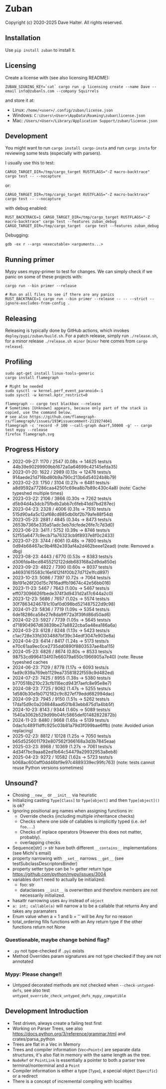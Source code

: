 # Zuban

Copyright (c) 2020-2025 Dave Halter. All rights reserved.


## Installation

Use `pip install zuban` to install it.


## Licensing

Create a license with (see also licensing README):

```
ZUBAN_SIGNING_KEY=`cat` cargo run -p licensing create --name Dave --email info@zubanls.com --company Squirrels
```

and store it at:

- Linux: `/home/<user>/.config/zuban/license.json`
- Windows: `C:\Users\<User>\AppData\Roaming\zuban\license.json`
- Mac: `/Users/<User>/Library/Application Support/zuban/license.json`

## Development

You might want to run `cargo install cargo-insta` and run `cargo insta` for
reviewing some tests (especially with parsers).

I usually use this to test:

    CARGO_TARGET_DIR=/tmp/cargo_target RUSTFLAGS="-Z macro-backtrace" cargo test -- --nocapture

or:

    CARGO_TARGET_DIR=/tmp/cargo_target RUSTFLAGS="-Z macro-backtrace" cargo test -- --nocapture

with debug enabled:

    RUST_BACKTRACE=1 CARGO_TARGET_DIR=/tmp/cargo_target RUSTFLAGS="-Z macro-backtrace" cargo test --features zuban_debug
    CARGO_TARGET_DIR=/tmp/cargo_target  cargo test --features zuban_debug

Debugging:

    gdb -ex r --args <executable> <arguments...>

## Running primer

Mypy uses mypy-primer to test for changes. We can simply check if we panic on
some of these projects with:

    cargo run --bin primer --release

    # Run on all files to see if there are any panics
    RUST_BACKTRACE=1 cargo run --bin primer --release -- -- --strict --ignore-excludes-from-config .

## Releasing

Releasing is typically done by GitHub actions, which invokes `deploy/pypi/zuban/build.sh`.
For a patch release, simply run `./release.sh`, for a minor release `./release.sh minor` (`minor` here comes from `cargo release`).


## Profiling

    sudo apt-get install linux-tools-generic
    cargo install flamegraph

    # Might be needed
    sudo sysctl -w kernel.perf_event_paranoid=-1
    sudo sysctl -w kernel.kptr_restrict=0

    flamegraph -- cargo test blackbox --release
    # Sometimes [Unknown] appears, because only part of the stack is copied, use the command below.
    # see also https://github.com/flamegraph-rs/flamegraph/issues/193#issuecomment-2119274041
    flamegraph -c 'record -F 100 --call-graph dwarf,50000 -g' -- cargo test mypy --release
    firefox flamegraph.svg

## Progress History

- 2022-09-27:  1170 /  2547 (0.08s -> 14625 tests/s 44b39e90299909bb1672a0a64699c42145efda35)
- 2023-01-20:  1622 /  2989 (0.13s -> 12476 tests/s 914aede21d716bd80b9a790c213b6d54024b8b79)
- 2023-02-23:  1750 /  3104 (0.27s ->  6481 tests/s a8d9592a77286caa42501c69ea8b7b89c430c4a8) (note: Cache typeshed multiple times)
- 2023-03-22:  2106 /  3866 (0.30s ->  7262 tests/s d5b94d4a3dcb75fbdb2abb7c6feb41dd7bd287ec)
- 2023-04-23:  2328 /  4006 (0.31s ->  7510 tests/s 515d90a4a5c12af68cd885db0bf2b79afe88f54d)
- 2023-05-23:  2881 /  4845 (0.34s ->  8473 tests/s 2653b7365e335a51adc3eb7dcfede26fe7c7d3d0)
- 2023-06-23:  3411 /  5752 (0.39s ->  8746 tests/s 52f55a6477c9ecb71a76323cb9f8937e8f0c2433)
- 2023-07-23:  3744 /  6061 (0.48s ->  7800 tests/s 0d94b68467ac9b4f82e393af4a2d462beee12ead) (note: Removed a dbg)
- 2023-08-23:  4443 /  6770 (0.53s ->  8383 tests/s d306fda4bcd8455212122ddb683168a2d9da850e)
- 2023-09-23:  4822 /  7390 (0.60s ->  8037 tests/s a46931615583c16ef412f4f00b27d712e1fcd897)
- 2023-10-23:  5086 /  7397 (0.72s ->  7064 tests/s 8b191e26f20d15c7616adffb19674c42e56bb016)
- 2023-11-23:  5467 /  7643 (1.00s ->  5467 tests/s eff073096626fbede374f3d9431d2a17c644a2c0)
- 2023-12-23:  5686 /  7657 (1.02s ->  5574 tests/s 30f78634246781c10af0d098bd521487522d9c98)
- 2024-01-23:  5836 /  7719 (1.09s ->  5354 tests/s 6de18286ca58e27e8da9ff72a3f39fd86d50ad6)
- 2024-02-23:  5927 /  7739 (1.05s ->  5645 tests/s d718904967d63839be27a8822cba5a48ea186a6a)
- 2024-03-23:  6128 /  8248 (1.13s ->  5423 tests/s c1ac728e33fd3034887bf39c34edf3047e903e8a)
- 2024-04-23:  6414 /  8417 (1.24s ->  5173 tests/s e70c61aa9ec0ce2735dd0890f8803537ae4ba115)
- 2024-05-23:  6826 /  8674 (0.80s ->  8533 tests/s 98753cd9964134f07e66079a650c1966905a7e40) (note: Reuse typeshed caches
- 2024-06-23:  7129 /  8778 (1.17s ->  6093 tests/s fad9c939a769eb1129ea73581822f559c9d482ed)
- 2024-07-23:  7425 /  8955 (1.38s ->  5380 tests/s b770518b210c23cfb116ecd943f7aefc8e95e8e7)
- 2024-08-23:  7725 /  9082 (1.47s ->  5255 tests/s 1d580b30e1b0712182c9c827ef79edd682994dac)
- 2024-09-23:  7945 /  9150 (1.51s ->  5262 tests/s 17da15d9c0a208848aad501b83ebb875d1a4bb5f)
- 2024-10-23:  8143 /  9344 (1.60s ->  5089 tests/s 1540a3062b529d99b04fc5865def01482822872b)
- 2024-11-23:  8480 /  9668 (1.65s ->  5139 tests/s 0dac1c48911dffc925c03b81a79d3f099bae6ffb) (note: Avoided union replacing)
- 2025-02-23:  8812 / 10128 (1.25s ->  7050 tests/s b65d5256011792e807562f366168a3d3b7845eaa)
- 2025-03-23:  8968 / 10369 (1.27s ->  7061 tests/s 4d34f7bc9aaa82ed1b64c54479a29932953a8eb8)
- 2025-04-23:  9272 / 10582 (1.62s ->  5723 tests/s b068ac600aff0dd46bf9e97c4889339ec99fc763) (note: tests cannot reuse Python versions sometimes)

## Unsound?

- Chosing `__new__` or `__init__` via heuristic
- Initializing casting `Type[Class]` to `Type[object]` and then `Type[object]()` is ok?
- Ignoring positional arg names when assigning functions in:
  - Override checks (including multiple inheritance checks)
  - Checks where one side of callables is implicitly typed (i.e. `def foo...`)
  - Checks of inplace operators (However this does not matter, probably).
  - overlapping checks
- Sequence[str] :> str have both different `__contains__` implementations (see Michi's email)
- property narrowing with `__set__` narrows `__get__` (see testSubclassDescriptorsBinder)
- property setter type can be != getter return type https://github.com/python/mypy/issues/3004
- variables don't need to actually be initialized:
  - foo: str
  - dataclasses `__init__` is overwritten and therefore members are not necessarily initialized.
- hasattr narrowing uses `Any` instead of `object`
- `a: int; callable(a)` will narrow a to be a callable that returns Any and takes any paramaters
- Enum value when a = 1 and b = '' will be Any for no reason
- total_ordering fills functions with an Any return type if the other functions return not None

### Questionable, maybe change behind flag?

- `.py` not type-checked if `.pyi` exists
- Method Overrides param signatures are not type checked if they are not annotated


### Mypy: Please change!!

- Untyped decorated methods are not checked when `--check-untyped-defs`, see also test
  `untyped_override_check_untyped_defs_mypy_compatible`

## Development Introduction

- Test driven, always create a failing test first
- Working on Parser Trees, see also https://docs.python.org/3/reference/grammar.html and crates/parsa_python
- Trees are flat in a Vec in Memory
- Trees and compiler information (`Vec<Point>`) are separate data structures,
  it's also flat in memory with the same length as the tree.
- `NodeRef` or `PointLink` is essentially a pointer to both a parser tree
  terminal/nonterminal and a `Point`
- Compiler information is either a type (`Type`), a special object (`Specific`) or a redirect
- There is a concept of incremental compiling with localities

